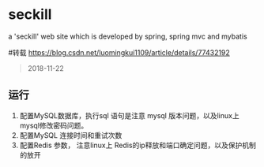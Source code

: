 # seckill
a 'seckill' web site which is developed by spring, spring mvc and mybatis

#转载
https://blog.csdn.net/luomingkui1109/article/details/77432192


>2018-11-22
## 运行
1. 配置MySQL数据库，执行sql 语句是注意 mysql 版本问题，以及linux上mysql修改密码问题。
2. 配置MySQL 连接时间和重试次数
3. 配置Redis 参数，   注意linux上 Redis的ip释放和端口确定问题，以及保护机制的放开